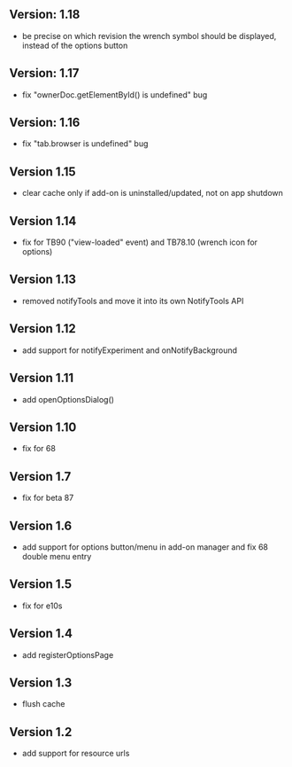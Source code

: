 Version: 1.18
-------------
- be precise on which revision the wrench symbol should be displayed, instead of
  the options button

Version: 1.17
-------------
- fix "ownerDoc.getElementById() is undefined" bug

Version: 1.16
-------------
- fix "tab.browser is undefined" bug

Version 1.15
------------
- clear cache only if add-on is uninstalled/updated, not on app shutdown

Version 1.14
------------
- fix for TB90 ("view-loaded" event) and TB78.10 (wrench icon for options)

Version 1.13
------------
- removed notifyTools and move it into its own NotifyTools API

Version 1.12
------------
- add support for notifyExperiment and onNotifyBackground

Version 1.11
------------
- add openOptionsDialog()

Version 1.10
------------
- fix for 68

Version 1.7
-----------
- fix for beta 87

Version 1.6
-----------
- add support for options button/menu in add-on manager and fix 68 double menu entry

Version 1.5
-----------
- fix for e10s

Version 1.4
-----------
- add registerOptionsPage

Version 1.3
-----------
- flush cache

Version 1.2
-----------
- add support for resource urls

